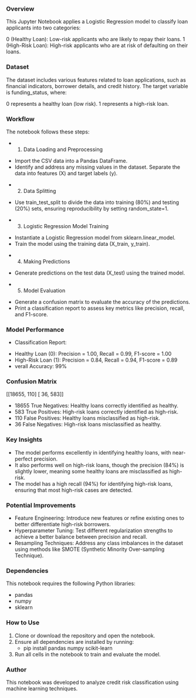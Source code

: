 ### Overview
This Jupyter Notebook applies a Logistic Regression model to classify loan applicants into two categories:

0 (Healthy Loan): Low-risk applicants who are likely to repay their loans.
1 (High-Risk Loan): High-risk applicants who are at risk of defaulting on their loans.

### Dataset
The dataset includes various features related to loan applications, such as financial indicators, borrower details, and credit history. The target variable is funding_status, where:

0 represents a healthy loan (low risk).
1 represents a high-risk loan.

### Workflow
The notebook follows these steps:

- 1. Data Loading and Preprocessing
* Import the CSV data into a Pandas DataFrame.
* Identify and address any missing values in the dataset.
Separate the data into features (X) and target labels (y).
- 2. Data Splitting
* Use train_test_split to divide the data into training (80%) and testing (20%) sets, ensuring reproducibility by setting random_state=1.
- 3. Logistic Regression Model Training
* Instantiate a Logistic Regression model from sklearn.linear_model.
* Train the model using the training data (X_train, y_train).
- 4. Making Predictions
* Generate predictions on the test data (X_test) using the trained model.
- 5. Model Evaluation
* Generate a confusion matrix to evaluate the accuracy of the predictions.
* Print a classification report to assess key metrics like precision, recall, and F1-score.

### Model Performance
- Classification Report:
* Healthy Loan (0): Precision = 1.00, Recall = 0.99, F1-score = 1.00
* High-Risk Loan (1): Precision = 0.84, Recall = 0.94, F1-score = 0.89
* verall Accuracy: 99%
### Confusion Matrix 
[[18655, 110] [ 36, 583]]
* 18655 True Negatives: Healthy loans correctly identified as healthy.
* 583 True Positives: High-risk loans correctly identified as high-risk.
* 110 False Positives: Healthy loans misclassified as high-risk.
* 36 False Negatives: High-risk loans misclassified as healthy.

### Key Insights
* The model performs excellently in identifying healthy loans, with near-perfect precision.
* It also performs well on high-risk loans, though the precision (84%) is slightly lower, meaning some healthy loans are misclassified as high-risk.
* The model has a high recall (94%) for identifying high-risk loans, ensuring that most high-risk cases are detected.

### Potential Improvements
* Feature Engineering: Introduce new features or refine existing ones to better differentiate high-risk borrowers.
* Hyperparameter Tuning: Test different regularization strengths to achieve a better balance between precision and recall.
* Resampling Techniques: Address any class imbalances in the dataset using methods like SMOTE (Synthetic Minority Over-sampling Technique).

### Dependencies
This notebook requires the following Python libraries:

- pandas
- numpy
- sklearn

### How to Use
1) Clone or download the repository and open the notebook.
2) Ensure all dependencies are installed by running:
   - pip install pandas numpy scikit-learn
3) Run all cells in the notebook to train and evaluate the model.

### Author

This notebook was developed to analyze credit risk classification using machine learning techniques.



